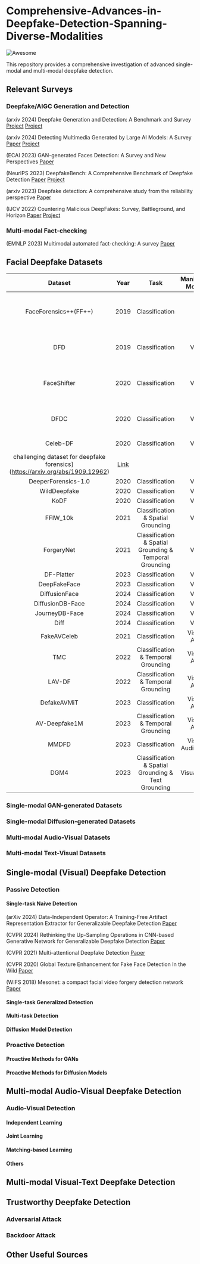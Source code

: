 # Comprehensive-Advances-in-Deepfake-Detection-Spanning-Diverse-Modalities

![Awesome](https://awesome.re/badge.svg)

This repository provides a comprehensive investigation of advanced single-modal and multi-modal deepfake detection.

## Relevant Surveys

### Deepfake/AIGC Generation and Detection
(arxiv 2024) Deepfake Generation and Detection: A Benchmark and Survey [Project](https://arxiv.org/abs/2403.17881) [Project](https://github.com/flyingby/Awesome-Deepfake-Generation-and-Detection)

(arxiv 2024) Detecting Multimedia Generated by Large AI Models: A Survey [Paper](https://arxiv.org/abs/2402.00045) [Project](https://github.com/Purdue-M2/Detect-LAIM-generated-Multimedia-Survey)

(ECAI 2023) GAN-generated Faces Detection: A Survey and New Perspectives [Paper](https://arxiv.org/abs/2202.07145)

(NeurIPS 2023) DeepfakeBench: A Comprehensive Benchmark of Deepfake Detection [Paper](https://arxiv.org/abs/2307.01426) [Project](https://github.com/SCLBD/DeepfakeBench)

(arxiv 2023) Deepfake detection: A comprehensive study from the reliability perspective [Paper](https://arxiv.org/abs/2211.10881)

(IJCV 2022) Countering Malicious DeepFakes: Survey, Battleground, and Horizon [Paper](https://arxiv.org/abs/2103.00218) [Project](https://www.xujuefei.com/dfsurvey)

### Multi-modal Fact-checking
(EMNLP 2023) Multimodal automated fact-checking: A survey [Paper](https://arxiv.org/abs/2305.13507)

## Facial Deepfake Datasets

|Dataset|Year|Task|Manipulated Modality|\# of real |\# of fake|Paper|Link|
|:-:|:-:|:-:|:-:|:-:|:-:|-|-|
|FaceForensics++(FF++)|2019|Classification|V|1000|4000|[FaceForensics++: Learning to Detect Manipulated Facial Images](https://arxiv.org/abs/1901.08971)|[Link](https://github.com/ondyari/FaceForensics)|
|DFD|2019|Classification|Visual|363|3068|[Contributing data to deepfake detection research](https://blog.research.google/2019/09/contributing-datato-deepfake-detection.html)|[Link](https://github.com/ondyari/FaceForensics)|
|FaceShifter|2020|Classification|Visual|-|1000|[FaceShifter: Towards High Fidelity And Occlusion Aware Face Swapping](https://arxiv.org/abs/1912.13457)|[Link](https://github.com/ondyari/FaceForensics)|
|DFDC|2020|Classification|Visual|23654|104500|[The DeepFake Detection Challenge (DFDC) Dataset](https://arxiv.org/abs/2006.07397)|[Link](https://ai.meta.com/datasets/dfdc/)|
|Celeb-DF|2020|Classification|Visual|590|5639|[Celeb-df: A large-scale
challenging dataset for deepfake forensics](https://arxiv.org/abs/1909.12962)|[Link](https://github.com/yuezunli/celeb-deepfakeforensics)|
|DeeperForensics-1.0|2020|Classification|Visual|||||
|WildDeepfake|2020|Classification|Visual|3805|3509|||
|KoDF|2020|Classification|Visual|50000|10000|||
|FFIW_10k|2021|Classification & Spatial Grounding|Visual|10000|10000|||
|ForgeryNet|2021|Classification & Spatial Grounding & Temporal Grounding|Visual|99630|121617|||
|DF-Platter|2023|Classification|Visual|133260|132496|||
|DeepFakeFace|2023|Classification|Visual|30000|90000|||
|DiffusionFace|2024|Classification|Visual|30000|600000|||
|DiffusionDB-Face|2024|Classification|Visual|94120|24794|||
|JourneyDB-Face|2024|Classification|Visual|94120|87833|||
|Diff|2024|Classification|Visual|-|500000|||
|FakeAVCeleb|2021|Classification|Visual & Audio|570|25000+|||
|TMC|2022|Classification & Temporal Grounding|Visual & Audio|2563|4380|||
|LAV-DF|2022|Classification & Temporal Grounding|Visual & Audio|36431|99873|||
|DefakeAVMiT|2023|Classification|Visual & Audio|540|6480|||
|AV-Deepfake1M|2023|Classification & Temporal Grounding|Visual & Audio|286721|860039|||
|MMDFD|2023|Classification|Visual & Audio & Text|1500|5000||-|
|DGM4|2023|Classification & Spatial Grounding & Text Grounding|Visual & Text|||||
### Single-modal GAN-generated Datasets

### Single-modal Diffusion-generated Datasets

### Multi-modal Audio-Visual Datasets

### Multi-modal Text-Visual Datasets

## Single-modal (Visual) Deepfake Detection
### Passive Detection
#### Single-task Naive Detection
(arXiv 2024) Data-Independent Operator: A Training-Free Artifact Representation Extractor for Generalizable Deepfake Detection [Paper](https://arxiv.org/abs/2403.06803)

(CVPR 2024) Rethinking the Up-Sampling Operations in CNN-based Generative Network for Generalizable Deepfake Detection [Paper](https://arxiv.org/pdf/2312.10461)

(CVPR 2021) Multi-attentional Deepfake Detection [Paper](https://openaccess.thecvf.com/content/CVPR2021/papers/Zhao_Multi-Attentional_Deepfake_Detection_CVPR_2021_paper.pdf) 

(CVPR 2020) Global Texture Enhancement for Fake Face Detection In the Wild [Paper](https://openaccess.thecvf.com/content_CVPR_2020/papers/Liu_Global_Texture_Enhancement_for_Fake_Face_Detection_in_the_Wild_CVPR_2020_paper.pdf)

(WIFS 2018) Mesonet: a compact facial video forgery detection network [Paper](https://ieeexplore.ieee.org/document/8630761/)




#### Single-task Generalized Detection
#### Multi-task Detection
#### Diffusion Model Detection

### Proactive Detection
#### Proactive Methods for GANs
#### Proactive Methods for Diffusion Models

## Multi-modal Audio-Visual Deepfake Detection
### Audio-Visual Detection
#### Independent Learning
#### Joint Learning
#### Matching-based Learning
#### Others

## Multi-modal Visual-Text Deepfake Detection

## Trustworthy Deepfake Detection
### Adversarial Attack
### Backdoor Attack

## Other Useful Sources



